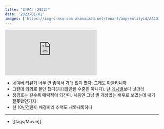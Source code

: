 ```yaml
---
title: "압꾸정 (2022)"
date: '2023-01-01'
images: ['https://img-s-msn-com.akamaized.net/tenant/amp/entityid/AA13iqXx.img?h=0&w=600&m=6&q=60&u=t&o=f&l=f&x=293&y=164']
---
```


![압꾸정](https://img-s-msn-com.akamaized.net/tenant/amp/entityid/AA13iqXx.img?h=0&w=600&m=6&q=60&u=t&o=f&l=f&x=293&y=164)

- [네이버 리뷰](https://movie.naver.com/movie/bi/mi/basic.naver?code=195973)가 너무 안 좋아서 기대 없이 봤다. 그래도 마블리니까
- 그런데 의외로 볼만 했다(기대할만한 수준은 아니다). 난 [데시벨](https://movie.naver.com/movie/bi/mi/basic.naver?code=205027)보다 낫더라
- 정경호는 갈수록 매력적이 되간다. 처음엔 그냥 별 개성없는 배우로 보였는데 내가 잘못봤던거지
- 한 10년전쯤이 배경이라 추억도 새록새록하다

---
- [[tags/Movie]]